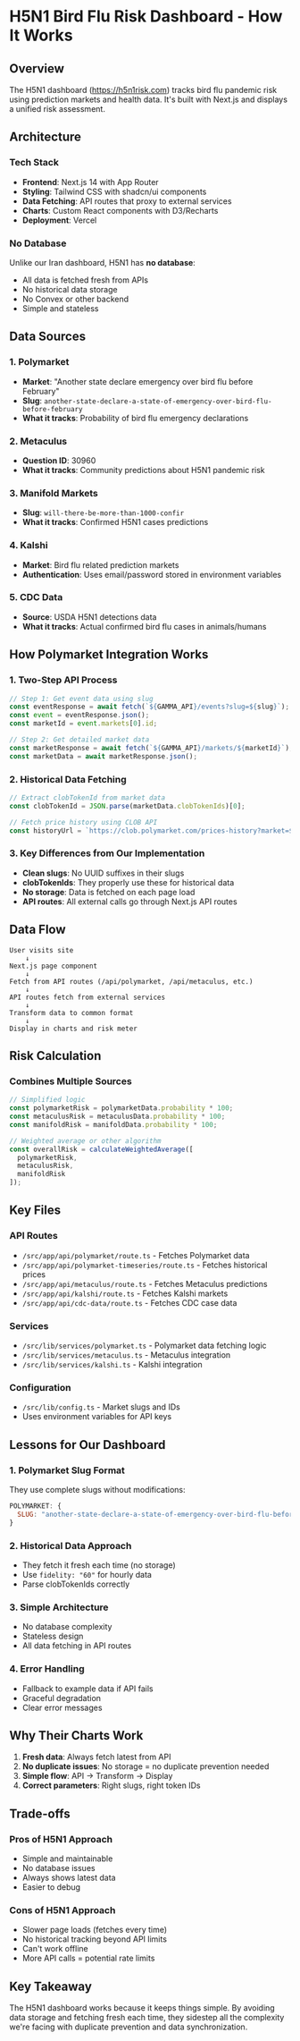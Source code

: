 # H5N1 Bird Flu Risk Dashboard - How It Works

## Overview
The H5N1 dashboard (https://h5n1risk.com) tracks bird flu pandemic risk using prediction markets and health data. It's built with Next.js and displays a unified risk assessment.

## Architecture

### Tech Stack
- **Frontend**: Next.js 14 with App Router
- **Styling**: Tailwind CSS with shadcn/ui components
- **Data Fetching**: API routes that proxy to external services
- **Charts**: Custom React components with D3/Recharts
- **Deployment**: Vercel

### No Database
Unlike our Iran dashboard, H5N1 has **no database**:
- All data is fetched fresh from APIs
- No historical data storage
- No Convex or other backend
- Simple and stateless

## Data Sources

### 1. Polymarket
- **Market**: "Another state declare emergency over bird flu before February"
- **Slug**: `another-state-declare-a-state-of-emergency-over-bird-flu-before-february`
- **What it tracks**: Probability of bird flu emergency declarations

### 2. Metaculus
- **Question ID**: 30960
- **What it tracks**: Community predictions about H5N1 pandemic risk

### 3. Manifold Markets
- **Slug**: `will-there-be-more-than-1000-confir`
- **What it tracks**: Confirmed H5N1 cases predictions

### 4. Kalshi
- **Market**: Bird flu related prediction markets
- **Authentication**: Uses email/password stored in environment variables

### 5. CDC Data
- **Source**: USDA H5N1 detections data
- **What it tracks**: Actual confirmed bird flu cases in animals/humans

## How Polymarket Integration Works

### 1. Two-Step API Process
```javascript
// Step 1: Get event data using slug
const eventResponse = await fetch(`${GAMMA_API}/events?slug=${slug}`);
const event = eventResponse.json();
const marketId = event.markets[0].id;

// Step 2: Get detailed market data
const marketResponse = await fetch(`${GAMMA_API}/markets/${marketId}`);
const marketData = await marketResponse.json();
```

### 2. Historical Data Fetching
```javascript
// Extract clobTokenId from market data
const clobTokenId = JSON.parse(marketData.clobTokenIds)[0];

// Fetch price history using CLOB API
const historyUrl = `https://clob.polymarket.com/prices-history?market=${clobTokenId}&fidelity=60`;
```

### 3. Key Differences from Our Implementation
- **Clean slugs**: No UUID suffixes in their slugs
- **clobTokenIds**: They properly use these for historical data
- **No storage**: Data is fetched on each page load
- **API routes**: All external calls go through Next.js API routes

## Data Flow

```
User visits site
    ↓
Next.js page component
    ↓
Fetch from API routes (/api/polymarket, /api/metaculus, etc.)
    ↓
API routes fetch from external services
    ↓
Transform data to common format
    ↓
Display in charts and risk meter
```

## Risk Calculation

### Combines Multiple Sources
```javascript
// Simplified logic
const polymarketRisk = polymarketData.probability * 100;
const metaculusRisk = metaculusData.probability * 100;
const manifoldRisk = manifoldData.probability * 100;

// Weighted average or other algorithm
const overallRisk = calculateWeightedAverage([
  polymarketRisk,
  metaculusRisk,
  manifoldRisk
]);
```

## Key Files

### API Routes
- `/src/app/api/polymarket/route.ts` - Fetches Polymarket data
- `/src/app/api/polymarket-timeseries/route.ts` - Fetches historical prices
- `/src/app/api/metaculus/route.ts` - Fetches Metaculus predictions
- `/src/app/api/kalshi/route.ts` - Fetches Kalshi markets
- `/src/app/api/cdc-data/route.ts` - Fetches CDC case data

### Services
- `/src/lib/services/polymarket.ts` - Polymarket data fetching logic
- `/src/lib/services/metaculus.ts` - Metaculus integration
- `/src/lib/services/kalshi.ts` - Kalshi integration

### Configuration
- `/src/lib/config.ts` - Market slugs and IDs
- Uses environment variables for API keys

## Lessons for Our Dashboard

### 1. Polymarket Slug Format
They use complete slugs without modifications:
```javascript
POLYMARKET: {
  SLUG: "another-state-declare-a-state-of-emergency-over-bird-flu-before-february",
}
```

### 2. Historical Data Approach
- They fetch it fresh each time (no storage)
- Use `fidelity: "60"` for hourly data
- Parse clobTokenIds correctly

### 3. Simple Architecture
- No database complexity
- Stateless design
- All data fetching in API routes

### 4. Error Handling
- Fallback to example data if API fails
- Graceful degradation
- Clear error messages

## Why Their Charts Work

1. **Fresh data**: Always fetch latest from API
2. **No duplicate issues**: No storage = no duplicate prevention needed
3. **Simple flow**: API → Transform → Display
4. **Correct parameters**: Right slugs, right token IDs

## Trade-offs

### Pros of H5N1 Approach
- Simple and maintainable
- No database issues
- Always shows latest data
- Easier to debug

### Cons of H5N1 Approach
- Slower page loads (fetches every time)
- No historical tracking beyond API limits
- Can't work offline
- More API calls = potential rate limits

## Key Takeaway
The H5N1 dashboard works because it keeps things simple. By avoiding data storage and fetching fresh each time, they sidestep all the complexity we're facing with duplicate prevention and data synchronization.